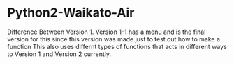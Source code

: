 # Python2-Waikato-Air
Difference Between Version 1. Version 1-1 has a menu and is the final version for this since this version was made just to test out how to make a function
This also uses differnt types of functions that acts in different ways to Version 1 and Version 2 currently.
